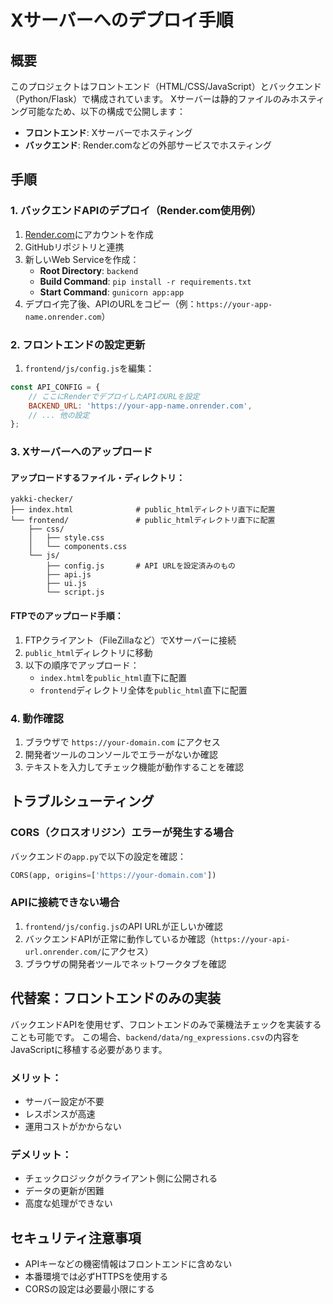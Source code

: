 # Xサーバーへのデプロイ手順

## 概要
このプロジェクトはフロントエンド（HTML/CSS/JavaScript）とバックエンド（Python/Flask）で構成されています。
Xサーバーは静的ファイルのみホスティング可能なため、以下の構成で公開します：

- **フロントエンド**: Xサーバーでホスティング
- **バックエンド**: Render.comなどの外部サービスでホスティング

## 手順

### 1. バックエンドAPIのデプロイ（Render.com使用例）

1. [Render.com](https://render.com)にアカウントを作成
2. GitHubリポジトリと連携
3. 新しいWeb Serviceを作成：
   - **Root Directory**: `backend`
   - **Build Command**: `pip install -r requirements.txt`
   - **Start Command**: `gunicorn app:app`
4. デプロイ完了後、APIのURLをコピー（例：`https://your-app-name.onrender.com`）

### 2. フロントエンドの設定更新

1. `frontend/js/config.js`を編集：
```javascript
const API_CONFIG = {
    // ここにRenderでデプロイしたAPIのURLを設定
    BACKEND_URL: 'https://your-app-name.onrender.com',
    // ... 他の設定
};
```

### 3. Xサーバーへのアップロード

#### アップロードするファイル・ディレクトリ：
```
yakki-checker/
├── index.html              # public_htmlディレクトリ直下に配置
└── frontend/               # public_htmlディレクトリ直下に配置
    ├── css/
    │   ├── style.css
    │   └── components.css
    └── js/
        ├── config.js       # API URLを設定済みのもの
        ├── api.js
        ├── ui.js
        └── script.js
```

#### FTPでのアップロード手順：
1. FTPクライアント（FileZillaなど）でXサーバーに接続
2. `public_html`ディレクトリに移動
3. 以下の順序でアップロード：
   - `index.html`を`public_html`直下に配置
   - `frontend`ディレクトリ全体を`public_html`直下に配置

### 4. 動作確認

1. ブラウザで `https://your-domain.com` にアクセス
2. 開発者ツールのコンソールでエラーがないか確認
3. テキストを入力してチェック機能が動作することを確認

## トラブルシューティング

### CORS（クロスオリジン）エラーが発生する場合

バックエンドの`app.py`で以下の設定を確認：
```python
CORS(app, origins=['https://your-domain.com'])
```

### APIに接続できない場合

1. `frontend/js/config.js`のAPI URLが正しいか確認
2. バックエンドAPIが正常に動作しているか確認（`https://your-api-url.onrender.com/`にアクセス）
3. ブラウザの開発者ツールでネットワークタブを確認

## 代替案：フロントエンドのみの実装

バックエンドAPIを使用せず、フロントエンドのみで薬機法チェックを実装することも可能です。
この場合、`backend/data/ng_expressions.csv`の内容をJavaScriptに移植する必要があります。

### メリット：
- サーバー設定が不要
- レスポンスが高速
- 運用コストがかからない

### デメリット：
- チェックロジックがクライアント側に公開される
- データの更新が困難
- 高度な処理ができない

## セキュリティ注意事項

- APIキーなどの機密情報はフロントエンドに含めない
- 本番環境では必ずHTTPSを使用する
- CORSの設定は必要最小限にする
